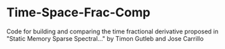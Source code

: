 # Time-Space-Frac-Comp
Code for building and comparing the time fractional derivative proposed in "Static Memory Sparse Spectral..." by Timon Gutleb and Jose Carrillo
